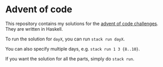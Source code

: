 # Advent of code

This repository contains my solutions for the [advent of code
challenges](https://adventofcode.com). They are written in Haskell.

To run the solution for `dayX`, you can run `stack run dayX`.

You can also specify multiple days, e.g. `stack run 1 3 {8..10}`.

If you want the solution for all the parts, simply do `stack run`.
